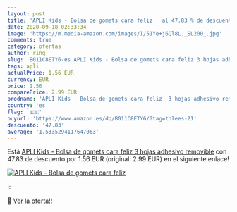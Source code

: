 ```yaml
---
layout: post
title: 'APLI Kids - Bolsa de gomets cara feliz   al 47.83 % de descuento'
date: 2020-09-18 02:33:34
image: 'https://m.media-amazon.com/images/I/51Ye+j6Ql8L._SL200_.jpg'
comments: true
category: ofertas
author: ring
slug: 'B011C8ETY6-es APLI Kids - Bolsa de gomets cara feliz 3 hojas adhesivo...'
tags: apli
actualPrice: 1.56 EUR
currency: EUR
price: 1.56
comparePrice: 2.99 EUR
prodname: 'APLI Kids - Bolsa de gomets cara feliz  3 hojas adhesivo removible'
country: 'es'
flag: '🇪🇸'
buyurl: 'https://www.amazon.es/dp/B011C8ETY6/?tag=tolees-21'
descuento: '47.83'
average: '1.5335294117647063'
---
```


Está [APLI Kids - Bolsa de gomets cara feliz  3 hojas adhesivo removible](https://www.amazon.es/dp/B011C8ETY6/?tag=tolees-21) con 47.83 de descuento por 1.56 EUR (original: 2.99 EUR) en el siguiente enlace!

[![APLI Kids - Bolsa de gomets cara feliz  ](https://m.media-amazon.com/images/I/51Ye+j6Ql8L._SL200_.jpg)](https://www.amazon.es/dp/B011C8ETY6/?tag=tolees-21)

ℹ️:


[🛒 Ver la oferta!!](https://www.amazon.es/dp/B011C8ETY6/?tag=tolees-21)

